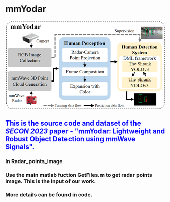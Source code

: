 # mmYodar
![image](https://github.com/ChangYuance/mmYodar/blob/main/cover/cover.jpg)
## <font color=Blue>This is the source code and dataset of the ***SECON 2023*** paper - "mmYodar: Lightweight and Robust Object Detection using mmWave Signals". <br></font>
### In Radar_points_image <br>
### Use the main matlab fuction GetFiles.m to get radar points image. This is the Input of our work.<br>
### More details can be found in code.<br>
